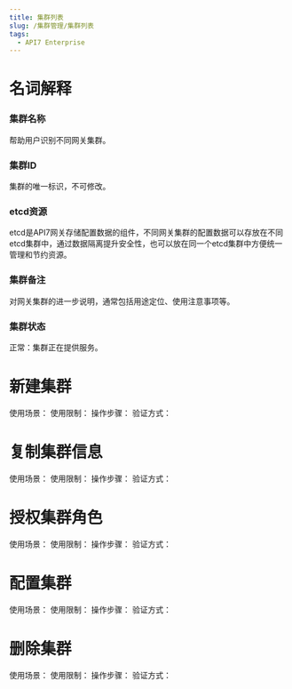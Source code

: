 ```yaml
---
title: 集群列表
slug: /集群管理/集群列表
tags:
  - API7 Enterprise
---
```


# 名词解释

### 集群名称
帮助用户识别不同网关集群。

### 集群ID
集群的唯一标识，不可修改。

### etcd资源
etcd是API7网关存储配置数据的组件，不同网关集群的配置数据可以存放在不同etcd集群中，通过数据隔离提升安全性，也可以放在同一个etcd集群中方便统一管理和节约资源。

### 集群备注
对网关集群的进一步说明，通常包括用途定位、使用注意事项等。

### 集群状态
正常：集群正在提供服务。

# 新建集群
使用场景：
使用限制：
操作步骤：
验证方式：

# 复制集群信息
使用场景：
使用限制：
操作步骤：
验证方式：

# 授权集群角色
使用场景：
使用限制：
操作步骤：
验证方式：

# 配置集群
使用场景：
使用限制：
操作步骤：
验证方式：

# 删除集群
使用场景：
使用限制：
操作步骤：
验证方式：
